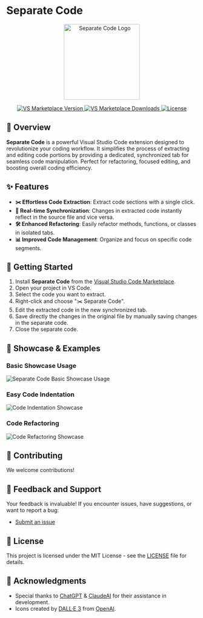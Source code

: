 # Separate Code

<p align="center">
  <img src="https://raw.githubusercontent.com/SaidTorres3/separate-code/main/icon.png" alt="Separate Code Logo" width="200">
</p>

<p align="center">
  <a href="https://marketplace.visualstudio.com/items?itemName=SaidTorres3.separate-code">
    <img src="https://img.shields.io/visual-studio-marketplace/v/SaidTorres3.separate-code.svg?style=flat-square&label=VS%20Marketplace&logo=visual-studio-code" alt="VS Marketplace Version">
  </a>
  <a href="https://marketplace.visualstudio.com/items?itemName=SaidTorres3.separate-code">
    <img src="https://img.shields.io/visual-studio-marketplace/d/SaidTorres3.separate-code.svg?style=flat-square&label=Downloads&logo=visual-studio-code" alt="VS Marketplace Downloads">
  </a>
  <a href="https://github.com/SaidTorres3/separate-code/blob/main/LICENSE">
    <img src="https://img.shields.io/github/license/SaidTorres3/separate-code.svg?style=flat-square&label=License&logo=github" alt="License">
  </a>
</p>

## 🚀 Overview

**Separate Code** is a powerful Visual Studio Code extension designed to revolutionize your coding workflow. It simplifies the process of extracting and editing code portions by providing a dedicated, synchronized tab for seamless code manipulation. Perfect for refactoring, focused editing, and boosting overall coding efficiency.

## ✨ Features

- **✂️ Effortless Code Extraction**: Extract code sections with a single click.
- **🔄 Real-time Synchronization**: Changes in extracted code instantly reflect in the source file and vice versa.
- **🛠️ Enhanced Refactoring**: Easily refactor methods, functions, or classes in isolated tabs.
- **📊 Improved Code Management**: Organize and focus on specific code segments.

## 🚀 Getting Started

1. Install **Separate Code** from the [Visual Studio Code Marketplace](https://marketplace.visualstudio.com/items?itemName=SaidTorres3.separate-code).
2. Open your project in VS Code.
3. Select the code you want to extract.
4. Right-click and choose "✂️ Separate Code".
5. Edit the extracted code in the new synchronized tab.
6. Save directly the changes in the original file by manually saving changes in the separate code.
7. Close the separate code.

## 🎥 Showcase & Examples

### Basic Showcase Usage

![Separate Code Basic Showcase Usage](https://raw.githubusercontent.com/SaidTorres3/separate-code/refs/heads/gh-pages/screenshots/v3/1.gif)

### Easy Code Indentation

![Code Indentation Showcase](https://raw.githubusercontent.com/SaidTorres3/separate-code/refs/heads/gh-pages/screenshots/v3/2.gif)

### Code Refactoring

![Code Refactoring Showcase](https://raw.githubusercontent.com/SaidTorres3/separate-code/refs/heads/gh-pages/screenshots/v3/3.gif)


## 🤝 Contributing

We welcome contributions!

## 📣 Feedback and Support

Your feedback is invaluable! If you encounter issues, have suggestions, or want to report a bug:

- [Submit an issue](https://github.com/SaidTorres3/separate-code/issues)

## 📜 License

This project is licensed under the MIT License - see the [LICENSE](LICENSE) file for details.

## 🙏 Acknowledgments

- Special thanks to [ChatGPT](https://chat.openai.com/) & [ClaudeAI](https://claude.ai/) for their assistance in development.
- Icons created by [DALL·E 3](https://openai.com/dall-e-3) from [OpenAI](https://www.openai.com/).
